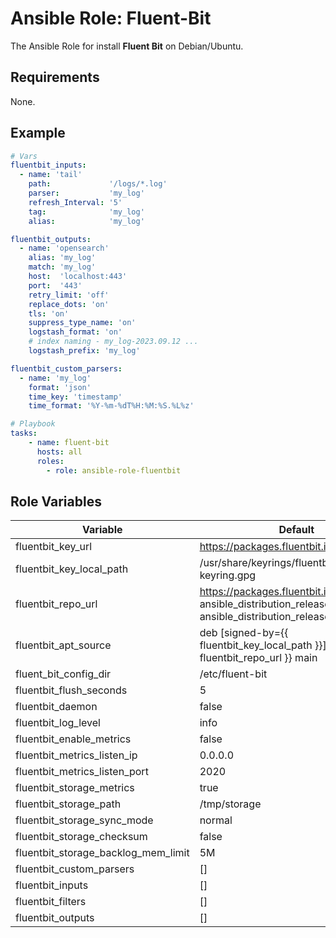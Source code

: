 # Ansible Role: Fluent-Bit

The Ansible Role for install **Fluent Bit** on Debian/Ubuntu.

## Requirements

None.

## Example
```yaml
# Vars
fluentbit_inputs:
  - name: 'tail'
    path:             '/logs/*.log'
    parser:           'my_log'
    refresh_Interval: '5'
    tag:              'my_log'
    alias:            'my_log'

fluentbit_outputs:
  - name: 'opensearch'
    alias: 'my_log'
    match: 'my_log'
    host:  'localhost:443'
    port:  '443'
    retry_limit: 'off'
    replace_dots: 'on'
    tls: 'on'
    suppress_type_name: 'on'
    logstash_format: 'on'
    # index naming - my_log-2023.09.12 ...
    logstash_prefix: 'my_log'

fluentbit_custom_parsers:
  - name: 'my_log'
    format: 'json'
    time_key: 'timestamp'
    time_format: '%Y-%m-%dT%H:%M:%S.%L%z'

# Playbook
tasks:
    - name: fluent-bit
      hosts: all
      roles:
        - role: ansible-role-fluentbit
```

## Role Variables
| Variable                                    | Default                                                                                                    | Description |
|---------------------------------------------|------------------------------------------------------------------------------------------------------------|-------------|
| fluentbit_key_url                           | https://packages.fluentbit.io/fluentbit.key                                                                |             |
| fluentbit_key_local_path                    | /usr/share/keyrings/fluentbit-keyring.gpg                                                                  |             |
| fluentbit_repo_url                          | https://packages.fluentbit.io/ubuntu/{{ ansible_distribution_release }} {{ ansible_distribution_release }} |             |
| fluentbit_apt_source                        | deb [signed-by={{ fluentbit_key_local_path }}] {{ fluentbit_repo_url }} main                               |             |
| fluent_bit_config_dir                       | /etc/fluent-bit                                                                                            |             |
| fluentbit_flush_seconds             | 5                                                                                                          |             |
| fluentbit_daemon                    | false                                                                                                      |             |
| fluentbit_log_level                 | info                                                                                                       |             |
| fluentbit_enable_metrics            | false                                                                                                      |             |
| fluentbit_metrics_listen_ip         | 0.0.0.0                                                                                                    |             |
| fluentbit_metrics_listen_port       | 2020                                                                                                       |             |
| fluentbit_storage_metrics           | true                                                                                                       |             |
| fluentbit_storage_path              | /tmp/storage                                                                                               |             |
| fluentbit_storage_sync_mode         | normal                                                                                                     |             |
| fluentbit_storage_checksum          | false                                                                                                      |             |
| fluentbit_storage_backlog_mem_limit | 5M                                                                                                         |             |
| fluentbit_custom_parsers            | []                                                                                                         |             |
| fluentbit_inputs                            | []                                                                                                         |             |
| fluentbit_filters                           | []                                                                                                         |             |
| fluentbit_outputs                           | []                                                                                                         |             |
